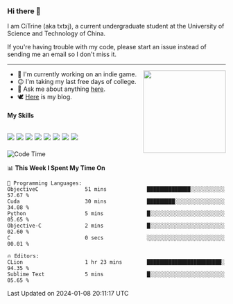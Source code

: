 ### Hi there 👋

I am CiTrine (aka txtxj), a current undergraduate student at the University of Science and Technology of China.

If you're having trouble with my code, please start an issue instead of sending me an email so I don't miss it.

---

<img align="right" height="190" src="http://github-profile-summary-cards.vercel.app/api/cards/stats?username=txtxj&theme=vue">

- 🌱 I'm currently working on an indie game.
- 😉 I'm taking my last free days of college.
- 💬 Ask me about anything [here](https://github.com/txtxj/txtxj/issues).
- 🕊️ [Here](https://txtxj.top) is my blog.

#### My Skills

![](https://img.shields.io/badge/Unity-000000?logo=unity&logoColor=fff)
![](https://img.shields.io/badge/C%23-239120?logo=csharp&logoColor=fff)
![](https://img.shields.io/badge/Python-3e74a2?logo=python&logoColor=fff)
![](https://img.shields.io/badge/C++-65318e?logo=cplusplus&logoColor=fff)
![](https://img.shields.io/badge/C-5654a2?logo=c&logoColor=fff)
![](https://img.shields.io/badge/Vue-4FC08D?logo=vuedotjs&logoColor=fff)
![](https://img.shields.io/badge/Blender-f5792a?logo=blender&logoColor=fff)
![](https://img.shields.io/badge/MS%20SQL-cc2927?logo=microsoftsqlserver&logoColor=fff)
---

<!--START_SECTION:waka-->
![Code Time](http://img.shields.io/badge/Code%20Time-1%2C582%20hrs%2035%20mins-blue)

📊 **This Week I Spent My Time On** 

```text
💬 Programming Languages: 
ObjectiveC               51 mins             ██████████████░░░░░░░░░░░   57.67 % 
Cuda                     30 mins             █████████░░░░░░░░░░░░░░░░   34.08 % 
Python                   5 mins              █░░░░░░░░░░░░░░░░░░░░░░░░   05.65 % 
Objective-C              2 mins              █░░░░░░░░░░░░░░░░░░░░░░░░   02.60 % 
C                        0 secs              ░░░░░░░░░░░░░░░░░░░░░░░░░   00.01 % 

🔥 Editors: 
CLion                    1 hr 23 mins        ████████████████████████░   94.35 % 
Sublime Text             5 mins              █░░░░░░░░░░░░░░░░░░░░░░░░   05.65 % 
```


 Last Updated on 2024-01-08 20:11:17 UTC
<!--END_SECTION:waka-->
